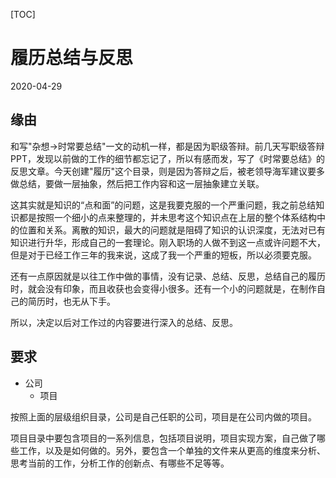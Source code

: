 [TOC]

# 履历总结与反思

2020-04-29

## 缘由

和写"杂想->时常要总结"一文的动机一样，都是因为职级答辩。前几天写职级答辩PPT，发现以前做的工作的细节都忘记了，所以有感而发，写了《时常要总结》的反思文章。今天创建"履历"这个目录，则是因为答辩之后，被老领导海军建议要多做总结，要做一层抽象，然后把工作内容和这一层抽象建立关联。

这其实就是知识的“点和面”的问题，这是我要克服的一个严重问题，我之前总结知识都是按照一个细小的点来整理的，并未思考这个知识点在上层的整个体系结构中的位置和关系。离散的知识，最大的问题就是阻碍了知识的认识深度，无法对已有知识进行升华，形成自己的一套理论。刚入职场的人做不到这一点或许问题不大，但是对于已经工作三年的我来说，这成了我一个严重的短板，所以必须要克服。

还有一点原因就是以往工作中做的事情，没有记录、总结、反思，总结自己的履历时，就会没有印象，而且收获也会变得小很多。还有一个小的问题就是，在制作自己的简历时，也无从下手。

所以，决定以后对工作过的内容要进行深入的总结、反思。

## 要求

- 公司
   - 项目

按照上面的层级组织目录，公司是自己任职的公司，项目是在公司内做的项目。

项目目录中要包含项目的一系列信息，包括项目说明，项目实现方案，自己做了哪些工作，以及是如何做的。另外，要包含一个单独的文件来从更高的维度来分析、思考当前的工作，分析工作的创新点、有哪些不足等等。
